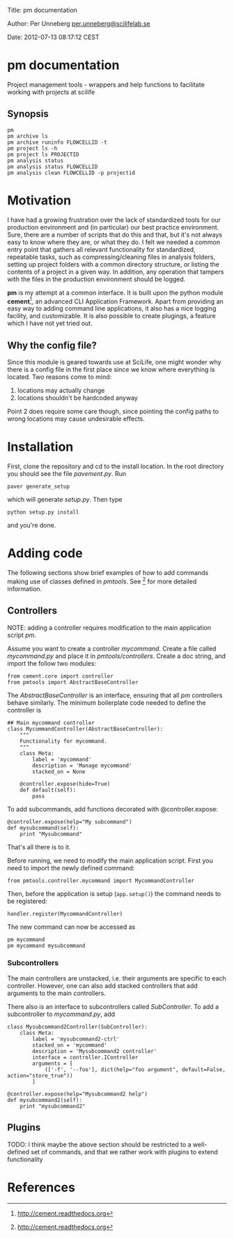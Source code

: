 Title: pm documentation

Author: Per Unneberg <per.unneberg@scilifelab.se>

Date: 2012-07-13 08:17:12 CEST

# pm documentation #

Project management tools - wrappers and help functions to facilitate
working with projects at scilife

## Synopsis ##

	pm
    pm archive ls
    pm archive runinfo FLOWCELLID -t
    pm project ls -h
    pm project ls PROJECTID
    pm analysis status
    pm analysis status FLOWCELLID
    pm analysis clean FLOWCELLID -p projectid
    
# Motivation #

I have had a growing frustration over the lack of standardized tools
for our production environment and (in particular) our best practice
environment. Sure, there are a number of scripts that do this and
that, but it's not always easy to know where they are, or what they
do. I felt we needed a common entry point that gathers all relevant
functionality for standardized, repeatable tasks, such as
compressing/cleaning files in analysis folders, setting up project
folders with a common directory structure, or listing the contents of
a project in a given way. In addition, any operation that tampers with
the files in the production environment should be logged.

**pm** is my attempt at a common interface. It is built upon the
python module **cement**[^1], an advanced CLI Application Framework.
Apart from providing an easy way to adding command line applications,
it also has a nice logging facility, and customizable. It is also
possible to create plugings, a feature which I have not yet tried out.

## Why the config file? ##

Since this module is geared towards use at SciLife, one might wonder
why there is a config file in the first place since we know where
everything is located. Two reasons come to mind:

1. locations may actually change
2. locations shouldn't be hardcoded anyway

Point 2 does require some care though, since pointing the config paths
to wrong locations may cause undesirable effects.

# Installation #

First, clone the repository and cd to the install location. In the
root directory you should see the file *pavement.py*. Run

`paver generate_setup`

which will generate *setup.py*. Then type

`python setup.py install`

and you're done.

# Adding code #

The following sections show brief examples of how to add commands
making use of classes defined in *pmtools*. See [^1] for more detailed
information.

## Controllers ##

NOTE: adding a controller requires modification to the main
application script *pm*.

Assume you want to create a controller *mycommand*. Create a file
called *mycommand.py* and place it in *pmtools/controllers*. Create a
doc string, and import the follow two modules:

    from cement.core import controller
    from pmtools import AbstractBaseController

The *AbstractBaseController* is an interface, ensuring that all *pm*
controllers behave similarly. The minimum boilerplate code needed to
define the controller is

    ## Main mycommand controller
    class MycommandController(AbstractBaseController):
        """
        Functionality for mycommand.
        """
        class Meta:
            label = 'mycommand'
            description = 'Manage mycommand'
			stacked_on = None

        @controller.expose(hide=True)
        def default(self):
            pass

To add subcommands, add functions decorated with @controller.expose:

    @controller.expose(help="My subcommand")
    def mysubcommand(self):
		print "Mysubcommand"
		
That's all there is to it.

Before running, we need to modify the main application script. First
you need to import the newly defined command:

    from pmtools.controller.mycommand import MycommandController
	
Then, before the application is setup (`app.setup()`) the command
needs to be registered:

    handler.register(MycommandController)

The new command can now be accessed as 

    pm mycommand
	pm mycommand mysubcommand

### Subcontrollers ###

The main controllers are unstacked, i.e. their arguments are specific
to each controller. However, one can also add stacked controllers that
add arguments to the main controllers.

There also is an interface to subcontrollers called *SubController*.
To add a subcontroller to *mycommand.py*, add

    class Mysubcommand2Controller(SubController):
	    class Meta:
			label = 'mysubcommand2-ctrl'
			stacked_on = 'mycommand'
			description = 'Mysubcommand2 controller'
			interface = controller.IController
			arguments = [
				(['-f', '--foo'], dict(help="foo argument", default=False, action="store_true"))
			]

    @controller.expose(help="Mysubcommand2 help")
	def mysubcommand2(self):
		print "mysubcommand2"
		


## Plugins ##

TODO: I think maybe the above section should be restricted to a
well-defined set of commands, and that we rather work with plugins to
extend functionality

# References #

[^1]: http://cement.readthedocs.org
